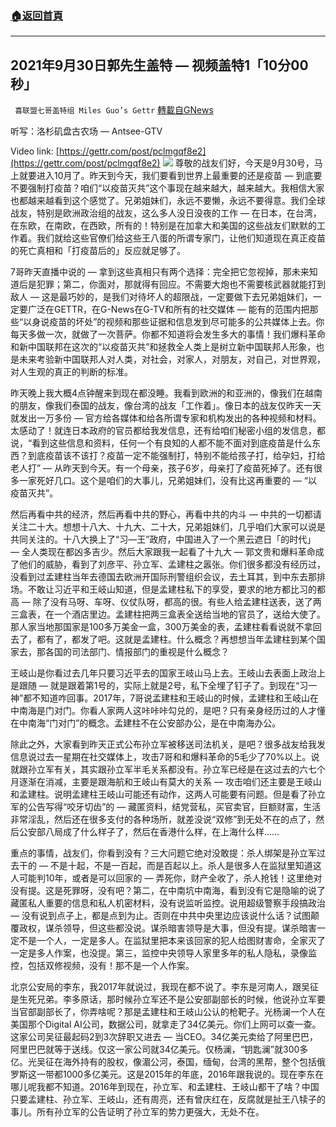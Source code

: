 ###  [:house:返回首頁](https://github.com/ourhimalayas/txt)
---


## 2021年9月30日郭先生盖特 — 视频盖特1「10分00秒」
` 喜联盟七哥盖特组 Miles Guo’s Gettr` [轉載自GNews](https://gnews.org/zh-hans/1565919/)

听写：洛杉矶盘古农场 — Antsee-GTV

Video link: [https://gettr.com/post/pclmgqf8e2](https://gettr.com/post/pclmgqf8e2)
![](https://assets.gnews.org/wp-content/uploads/2021/09/686CDF0B-B3AE-4E60-9F33-1B94CD4BB930.png)
尊敬的战友们好，今天是9月30号，马上就要进入10月了。昨天到今天，我们要看到世界上最重要的还是疫苗 — 到底要不要强制打疫苗？咱们“以疫苗灭共”这个事现在越来越大，越来越大。我相信大家也都越来越看到这个感觉了。兄弟姐妹们，永远不要懒，永远不要得意。我们全球战友，特别是欧洲政治组的战友，这么多人没日没夜的工作 — 在日本，在台湾，在东欧，在南欧，在西欧，所有的！特别是在加拿大和美国的这些战友们默默的工作着。我们就给这些官僚们给这些王八蛋的所谓专家门，让他们知道现在真正疫苗的死亡真相和「打疫苗后的」反应就足够了。

7哥昨天直播中说的 — 拿到这些真相只有两个选择：完全把它忽视掉，那未来知道后是犯罪；第二，你面对，那就得有回应。不需要大炮也不需要核武器就能打到敌人 — 这是最巧妙的，是我们对待坏人的超限战，一定要做下去兄弟姐妹们，一定要广泛在GETTR，在G-News在G-TV和所有的社交媒体 — 能有的范围内把那些“以身说疫苗的坏处”的视频和那些证据和信息发到尽可能多的公共媒体上去。你每天多做一次，就做了一次菩萨。你都不知道将会发生多大的事情！我们爆料革命和新中国联邦在这次的“以疫苗灭共”和拯救全人类上是树立新中国联邦人形象，也是未来考验新中国联邦人对人类，对社会，对家人，对朋友，对自己，对世界观，对人生观的真正的判断的标准。

昨天晚上我大概4点钟醒来到现在都没睡。我看到欧洲的和亚洲的，像我们在越南的朋友，像我们泰国的战友，像台湾的战友「工作着」。像日本的战友仅昨天一天就发出一万多份 — 官方给各媒体和给各所谓专家和机构发出的各种视频和材料。太感动了！就连日本政府的官员都给我发信息，还有给咱们秘密小组的发信息，都说，“看到这些信息和资料，任何一个有良知的人都不能不面对到底疫苗是什么东西？到底疫苗该不该打？疫苗一定不能强制打，特别不能给孩子打，给孕妇，打给老人打” — 从昨天到今天。有一个母亲，孩子6岁，母亲打了疫苗死掉了。还有很多一家死好几口。这个是咱们的大事儿，兄弟姐妹们，没有比这再重要的 — “以疫苗灭共”。

然后再看中共的经济，然后再看中共的野心，再看中共的内斗 — 中共的一切都请关注二十大。想想十八大、十九大、二十大，兄弟姐妹们，几乎咱们大家可以说是共同关注的。十八大换上了“习—王”政府，中国进入了一个黑云遮日「的时代」 — 全人类现在都凶多吉少。然后大家跟我一起看了十九大 — 郭文贵和爆料革命成了他们的威胁，看到了刘彦平、孙立军、孟建柱之嚣张。你们很多都没有经历过，没看到过孟建柱当年去德国去欧洲开国际刑警组织会议，去土耳其，到中东去那排场。不敢让习近平和王岐山知道，但是孟建柱私下的享受，要求的地方都比习的都高 — 除了没有马呀、车呀、仪仗队呀，都高的很。有些人给孟建柱送表，送了两三盒表，在一个酒店里边。孟建柱把两三盒表全送给当地的官员了，送给大使了。那人家当地那国家是100多万美金一盒，300万美金的表，孟建柱看看说就不拿回去了，都有了，都发了吧。这就是孟建柱。什么概念？再想想当年孟建柱到某个国家去，那各国的司法部门、情报部门的重视是什么概念？

王岐山是你看过去几年只要习近平去的国家王岐山马上去。王岐山去表面上政治上是跟随 — 就是跟着第1号的，实际上就是2号，私下全埋了钉子了。到现在“习一神”都不知道咋回事。2017年，7哥说孟建柱和王岐山的时候，孟建柱和王岐山在中南海是门对门。你看人家两人这咔咔咔勾兑的，是吧？只有亲身经历过的人才懂在中南海“门对门”的概念。孟建柱不在公安部办公，是在中南海办公。

除此之外，大家看到昨天正式公布孙立军被移送司法机关，是吧？很多战友给我发信息说过去一星期在社交媒体上，攻击7哥和和爆料革命的5毛少了70%以上。说就跟孙立军有关，其实跟孙立军半毛关系都没有。孙立军已经是在这过去的六七个月逐渐在消减，主要是跟海航和王岐山有莫大的关系 — 攻击咱们还主要是王岐山和孟建柱。说明孟建柱王岐山可能还有动作，这两人可能要有问题。但是看了孙立军的公告写得“咬牙切齿”的 — 藏匿资料，结党营私，买官卖官，巨额财富，生活非常淫乱，然后还在很多支付的各种场所，就差没说“双修”到无处不在的点了，然后公安部八局成了什么样子了，然后在香港什么样，在上海什么样……

重点的事情，战友们，你看到没有？三大问题它绝对没敢提：杀人绑架是孙立军过去干的 — 不是十起，不是一百起，而是百起以上。杀人是很多人在监狱里知道这人可能判10年，或者是可以回家的 — 弄死你，财产全收了，杀人抢钱！这里绝对没有提。这是死罪呀，没有吧？第二，在中南坑中南海，看到没有它是隐喻的说了藏匿私人重要的信息和私人机密材料，没有说监听监控。说用超级警察手段搞政治 — 没有说到点子上，都是点到为止。否则在中共中央里边应该说什么话？试图颠覆政权，谋杀领导，但这些都没说。谋杀暗害领导是大事，但没有提。谋杀暗害一定不是一个人，一定是多人。在监狱里把本来该回家的犯人给图财害命，全家灭了一定是多人作案，也没提。第三，监控中央领导人家里多年的私人隐私，录像监控，包括双修视频，没有！那不是一个人作案。

北京公安局的李东，我2017年就说过，我现在都不说了。李东是河南人，跟吴征是生死兄弟。李多原话，那时候孙立军还不是公安部副部长的时候，他说孙立军要当官部副部长了，你弄啥呢？那是孟建柱和王岐山公认的枪靶子。光杨澜一个人在美国那个Digital AI公司，数据公司，就拿走了34亿美元。你们上网可以查一查。这家公司吴征最起码2到3次辞职又进去 — 当CEO。34亿美元卖给了阿里巴巴，阿里巴巴就等于送线。仅这一家公司就34亿美元。仅杨澜，“钥匙澜”就300多亿。光吴征在海外持有的股权，像湄公河，泰国，缅甸，台湾的黑帮，整个包括俄罗斯这一带都1000多亿美元。这是2015年的年底，2016年跟我说的。现在李东在哪儿呢我都不知道。2016年到现在，孙立军、和孟建柱、王岐山都干了啥？中国只要孟建柱、孙立军、王岐山，还有周亮，还有曾庆红在，反腐就是扯王八犊子的事儿。所有孙立军的公告证明了孙立军的势力更强大，无处不在。
